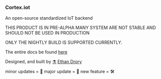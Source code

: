 ### Cortex.iot
An open-source standardized IoT backend

THIS PRODUCT IS IN PRE-ALPHA MANY SYSTEM ARE NOT STABLE AND SHOULD NOT BE USED IN PRODUCTION

ONLY THE NIGHTLY BUILD IS SUPPORTED CURRENTLY. 

 The entire docs be found [here](https://www.notion.so/Cortex-iot-Documentation-62ffc1fe3e004071835a35e1c06e960b)




Designed, and built by [⚗️](odax-ethan) [Ethan Drory](www.drorydesign.com)

minor updates = 🔨
major update = 🔧
new feature = 🛠

